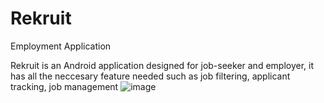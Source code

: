 # Rekruit
Employment Application

Rekruit is an Android application designed for job-seeker and employer, it has all the neccesary feature needed such as job filtering, applicant tracking, job management
![image](https://user-images.githubusercontent.com/55804498/187022919-0a17aaaa-563a-4b02-894e-80284652782d.png)
